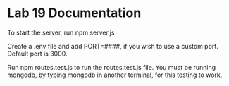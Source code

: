 # Lab 19 Documentation

To start the server, run npm server.js

Create a .env file and add PORT=####, if you wish to use a custom port. Default port is 3000.

Run npm routes.test.js to run the routes.test.js file. You must be running mongodb, by typing mongodb in another terminal, for this testing to work.
